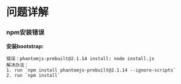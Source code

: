 问题详解
===

### npm安装错误

**安装bootstrap:**

```
错误：phantomjs-prebuilt@2.1.14 install: node install.js
解决办法：
1. run `npm install phantomjs-prebuilt@2.1.14 --ignore-scripts`
2. run `npm install`
```
